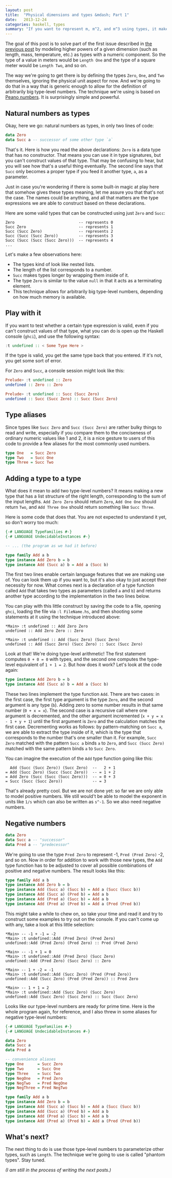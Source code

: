 ```yaml
---
layout: post
title:  "Physical dimensions and types &mdash; Part 1"
date:   2013-12-24
categories: haskell, types
summary: "If you want to represent m, m^2, and m^3 using types, it makes sense to start by representing numbers as types."
---
```


The goal of this post is to solve part of the first issue described in [the previous post][1] by modeling higher powers of a given dimension (such as length, mass, temperature, etc.) as types with a numeric component. So the type of a value in meters would be `Length One` and the type of a square meter would be `Length Two`, and so on.

The way we're going to get there is by defining the types `Zero`, `One`, and `Two` themselves, ignoring the physical unit aspect for now. And we're going to do that in a way that is generic enough to allow for the definition of arbitrarily big type-level numbers. The technique we're using is based on [Peano numbers][2]. It is surprisingly simple and powerful.

## Natural numbers as types

Okay, here we go: natural numbers as types, in only two lines of code:

```haskell
data Zero
data Succ a -- successor of some other type `a`
```

That's it. Here is how you read the above declarations: `Zero` is a data type that has no constructor. That means you can use it in type signatures, but you can't construct values of that type. That may be confusing to hear, but you will see how that's a useful thing eventually. The second line says that `Succ` only becomes a proper type if you feed it another type, `a`, as a parameter.

Just in case you're wondering if there is some built-in magic at play here that somehow gives these types meaning, let me assure you that that's not the case. The names could be anything, and all that matters are the type expressions we are able to construct based on these declarations.

Here are some valid types that can be constructed using just `Zero` and `Succ`:

````
Zero                            -- represents 0
Succ Zero                       -- represents 1
Succ (Succ Zero)                -- represents 2
Succ (Succ (Succ Zero))         -- represents 3
Succ (Succ (Succ (Succ Zero)))  -- represents 4
...
````

Let's make a few observations here:

- The types kind of look like nested lists.
- The length of the list corresponds to a number.
- `Succ` makes types longer by wrapping them inside of it.
- The type `Zero` is similar to the value `null` in that it acts as a terminating element.
- This technique allows for arbitrarily big type-level numbers, depending on how much memory is available.

## Play with it

If you want to test whether a certain type expression is valid, even if you can't construct values of that type, what you can do is open up the Haskell console (`ghci`), and use the following syntax:

```haskell
:t undefined :: < Some Type Here >
```

If the type is valid, you get the same type back that you entered. If it's not, you get some sort of error.

For `Zero` and `Succ`, a console session might look like this:

```haskell
Prelude> :t undefined :: Zero
undefined :: Zero :: Zero

Prelude> :t undefined :: Succ (Succ Zero)
undefined :: Succ (Succ Zero) :: Succ (Succ Zero)
```

## Type aliases

Since types like `Succ Zero` and `Succ (Succ Zero)` are rather bulky things to read and write, especially if you compare them to the conciseness of ordinary numeric values like 1 and 2, it is a nice gesture to users of this code to provide a few aliases for the most commonly used numbers.

```haskell
type One   = Succ Zero
type Two   = Succ One
type Three = Succ Two
```

## Adding a type to a type

What does it mean to add two type-level numbers? It means making a new type that has a list structure of the right length, corresponding to the sum of the input lengths. `Add Zero Zero` should return `Zero`, `Add One One` should return `Two`, and `Add Three One` should return something like `Succ Three`.

Here is some code that does that. You are not expected to understand it yet, so don't worry too much:

```haskell
{-# LANGUAGE TypeFamilies #-}
{-# LANGUAGE UndecidableInstances #-}

-- ... (the program as we had it before)

type family Add a b
type instance Add Zero b = b
type instance Add (Succ a) b = Add a (Succ b)
```

The first two lines enable certain language features that we are making use of. You can look them up if you want to, but it's also okay to just accept their necessity for now. What comes next is a declaration of a type function called `Add` that takes two types as parameters (called `a` and `b`) and returns another type according to the implementation in the two lines below.

You can play with this little construct by saving the code to a file, opening `ghci`, loading the file via `:l FileName.hs`, and then shooting some statements at it using the technique introduced above:

````
*Main> :t undefined :: Add Zero Zero
undefined :: Add Zero Zero :: Zero

*Main> :t undefined :: Add (Succ Zero) (Succ Zero)
undefined :: Add (Succ Zero) (Succ Zero) :: Succ (Succ Zero)
````

Look at that! We're doing type-level arithmetic! The first statement computes `0 + 0 = 0` with types, and the second one computes the type-level equivalent of `1 + 1 = 2`. But how does it work? Let's look at the code again:

```haskell
type instance Add Zero b = b
type instance Add (Succ a) b = Add a (Succ b)
```

These two lines implement the type function `Add`. There are two cases: in the first case, the first type argument is the type `Zero`, and the second argument is any type (`b`). Adding zero to some number results in that same number (`0 + x = x`). The second case is a recursive call where one argument is decremented, and the other argument incremented (`x + y = x - 1 + y + 1`) until the first argument is `Zero` and the calculation matches the first case. Decrementing works as follows: by pattern-matching on `Succ a`, we are able to extract the type inside of it, which is the type that corresponds to the number that's one smaller than it. For example, `Succ Zero` matched with the pattern `Succ a` binds `a` to `Zero`, and `Succ (Succ Zero)` matched with the same pattern binds `a` to `Succ Zero`.

You can imagine the execution of the `Add` type function going like this:

````
  Add (Succ (Succ Zero)) (Succ Zero)  --   2 + 1
= Add (Succ Zero) (Succ (Succ Zero))  -- = 1 + 2
= Add Zero (Succ (Succ (Succ Zero)))  -- = 0 + 3
= Succ (Succ (Succ Zero))             -- = 3
````

That's already pretty cool. But we are not done yet: so far we are only able to model positive numbers. We still would't be able to model the exponent in units like `1/s` which can also be written as `s^-1`. So we also need negative numbers.

## Negative numbers

```haskell
data Zero
data Succ a -- "successor"
data Pred a -- "predecessor"
```

We're going to use the type `Pred Zero` to represent -1, `Pred (Pred Zero)` -2, and so on. Now in order for addition to work with those new types, the `Add` type function has to be adjusted to cover all possible combinations of positive and negative numbers. The result looks like this:

```haskell
type family Add a b
type instance Add Zero b = b
type instance Add (Succ a) (Succ b) = Add a (Succ (Succ b))
type instance Add (Succ a) (Pred b) = Add a b
type instance Add (Pred a) (Succ b) = Add a b
type instance Add (Pred a) (Pred b) = Add a (Pred (Pred b))
```

This might take a while to chew on, so take your time and read it and try to construct some examples to try out on the console. If you can't come up with any, take a look at this little selection:

````
*Main> -- -1 + -1 = -2
*Main> :t undefined::Add (Pred Zero) (Pred Zero)
undefined::Add (Pred Zero) (Pred Zero) :: Pred (Pred Zero)

*Main> -- -1 + 1 = 0
*Main> :t undefined::Add (Pred Zero) (Succ Zero)
undefined::Add (Pred Zero) (Succ Zero) :: Zero

*Main> -- 1 + -2 = -1
*Main> :t undefined::Add (Succ Zero) (Pred (Pred Zero))
undefined::Add (Succ Zero) (Pred (Pred Zero)) :: Pred Zero

*Main> -- 1 + 1 = 2
*Main> :t undefined::Add (Succ Zero) (Succ Zero)
undefined::Add (Succ Zero) (Succ Zero) :: Succ (Succ Zero)
````

Looks like our type-level numbers are ready for prime time. Here is the whole program again, for reference, and I also threw in some aliases for negative type-level numbers:

```haskell
{-# LANGUAGE TypeFamilies #-}
{-# LANGUAGE UndecidableInstances #-}

data Zero
data Succ a
data Pred a

-- convenience aliases
type One      = Succ Zero
type Two      = Succ One
type Three    = Succ Two
type NegOne   = Pred Zero
type NegTwo   = Pred NegOne
type NegThree = Pred NegTwo

type family Add a b
type instance Add Zero b = b
type instance Add (Succ a) (Succ b) = Add a (Succ (Succ b))
type instance Add (Succ a) (Pred b) = Add a b
type instance Add (Pred a) (Succ b) = Add a b
type instance Add (Pred a) (Pred b) = Add a (Pred (Pred b))
```

## What's next?

The next thing to do is use those type-level numbers to parameterize other types, such as `Length`. The technique we're going to use is called "phantom types". Stay tuned.

<i>(I am still in the process of writing the next posts.)</I>

[1]: /2013-12-24--physical-dimensions-and-types-0/
[2]: http://en.wikipedia.org/wiki/Peano_axioms
